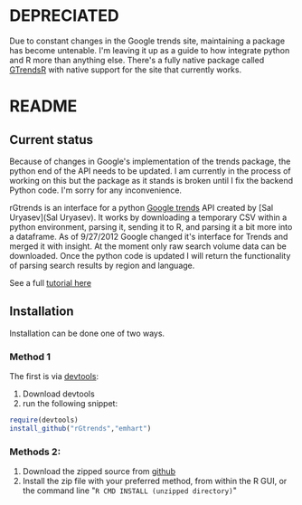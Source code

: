 DEPRECIATED
=============

Due to constant changes in the Google trends site, maintaining a package has become untenable.  I'm leaving it up as a guide to how integrate python and R more than anything else.  There's a fully native package called [GTrendsR](https://bitbucket.org/persican/gtrendsr) with native support for the site that currently works.



README 
=========
## Current status ##
Because of changes in Google's implementation of the trends package, the python end of the API needs to be updated.  I am currently in the process of working on this but the package as it stands is broken until I fix the backend Python code.  I'm sorry for any inconvenience.


rGtrends is an interface for a python [Google trends](http://www.google.com/trends) API created by [Sal Uryasev](Sal Uryasev).  It works by downloading a temporary CSV within a python environment, parsing it, sending it to R, and parsing it a bit more into a dataframe.  As of 9/27/2012 Google changed it's interface for Trends and merged it with insight.  At the moment only raw search volume data can be downloaded.  Once the python code is updated I will return the functionality of parsing search results by region and language.

See a full [tutorial here](http://emhart.github.com/rGtrends/)

Installation
----
Installation can be done one of two ways.  
### Method 1 

The first is via [devtools](http://github.com/hadley/devtools):

1. Download devtools
2. run the following snippet:

```r
require(devtools) 
install_github("rGtrends","emhart") 
```

### Methods 2:

1. Download the zipped source from [github](https://github.com/emhart/rGtrends/zipball/master)
2. Install the zip file with your preferred method, from within the R GUI, or the command line "`R CMD INSTALL (unzipped directory)`"
